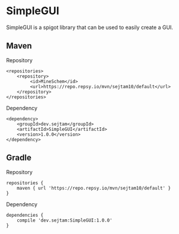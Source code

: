 # SimpleGUI
SimpleGUI is a spigot library that can be used to easily create a GUI.

Maven
---

Repository
```
<repositories>
    <repository>
         <id>MineSchem</id>
         <url>https://repo.repsy.io/mvn/sejtam10/default</url>
    </repository>
</repositories>
```

Dependency
```
<dependency>
    <groupId>dev.sejtam</groupId>
    <artifactId>SimpleGUI</artifactId>
    <version>1.0.0</version>
</dependency>
```

Gradle
---

Repository
```
repositories {
    maven { url 'https://repo.repsy.io/mvn/sejtam10/default' }
}
```

Dependency
```
dependencies {
    compile 'dev.sejtam:SimpleGUI:1.0.0'
}
```